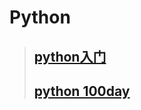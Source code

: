 # Python

>## [python入门](base_python.md)
> 
>## [python 100day](Python-100-Days-master/python100d.md)


